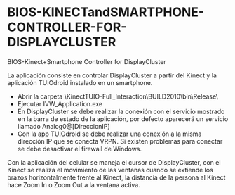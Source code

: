 # BIOS-KINECTandSMARTPHONE-CONTROLLER-FOR-DISPLAYCLUSTER
BIOS-Kinect+Smartphone Controller for DisplayCluster

La aplicación consiste en controlar DisplayCluster a partir del Kinect y la aplicación
TUIOdroid instalado en un smartphone.

- Abrir la carpeta \KinectTUIO-Full_Interaction\BUILD2010\bin\Release\
- Ejecutar IVW_Application.exe
- En DisplayCluster se debe realizar la conexión con el servicio mostrado en la barra de estado
de la aplicación, por defecto aparecerá un servicio llamado Analog0@[DireccionIP]
- Con la app TUIOdroid se debe realizar una conexión a la misma dirección IP que se conecta VRPN. Si
existen problemas para conectar se debe desactivar el firewall de Windows.

Con la aplicación del celular se maneja el cursor de DisplayCluster, con el Kinect se realiza el
movimiento de las ventanas cuando se extiende los brazos horizontalmente frente al Kinect, la distancia
de la persona al Kinect hace Zoom In o Zoom Out a la ventana activa.